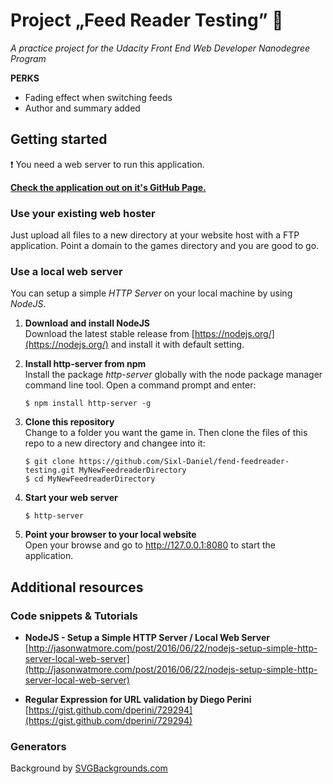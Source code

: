 # Project „Feed Reader Testing” 📰

*A practice project for the Udacity Front End Web Developer Nanodegree Program*

**PERKS**
- Fading effect when switching feeds
- Author and summary added

## Getting started

:exclamation: You need a web server to run this application. 

[**Check the application out on it's GitHub Page.**](https://sixl-daniel.github.io/fend-feedreader-testing/)
### Use your existing web hoster
 Just upload all files to a new directory at your website host with a FTP application. Point a domain to the games directory and you are good to go.

### Use a local web server 
You can setup a simple *HTTP Server* on your local machine by using *NodeJS*.

1. **Download and install NodeJS**  
Download the latest stable release from [https://nodejs.org/](https://nodejs.org/) and install it with default setting.

2. **Install http-server from npm**  
Install the package *http-server* globally with the node package manager command line tool. Open a command prompt and enter:
    ```
    $ npm install http-server -g
    ```
3. **Clone this repository**  
Change to a folder you want the game in. Then clone the files of this repo to a new directory and changee into it:
    ```
    $ git clone https://github.com/Sixl-Daniel/fend-feedreader-testing.git MyNewFeedreaderDirectory
    $ cd MyNewFeedreaderDirectory
    ```
3. **Start your web server**
    ```
    $ http-server
    ```
5. **Point your browser to your local website**  
Open your browse and go to http://127.0.0.1:8080 to start the application.  

## Additional resources

### Code snippets & Tutorials

- **NodeJS - Setup a Simple HTTP Server / Local Web Server**  
[http://jasonwatmore.com/post/2016/06/22/nodejs-setup-simple-http-server-local-web-server](http://jasonwatmore.com/post/2016/06/22/nodejs-setup-simple-http-server-local-web-server)

- **Regular Expression for URL validation by Diego Perini**  
[https://gist.github.com/dperini/729294](https://gist.github.com/dperini/729294)

### Generators

Background by [SVGBackgrounds.com](https://www.svgbackgrounds.com/)